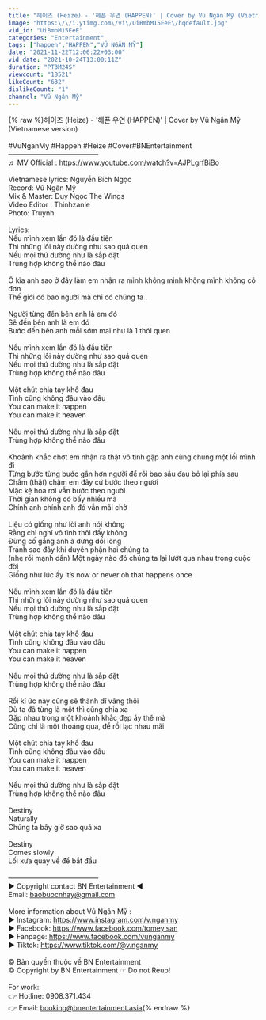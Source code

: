 ```yaml
---
title: "헤이즈 (Heize) - '헤픈 우연 (HAPPEN)' | Cover by Vũ Ngân Mỹ (Vietnamese version)"
image: "https:\/\/i.ytimg.com\/vi\/UiBmbM15EeE\/hqdefault.jpg"
vid_id: "UiBmbM15EeE"
categories: "Entertainment"
tags: ["happen","HAPPEN","VŨ NGÂN MỸ"]
date: "2021-11-22T12:06:22+03:00"
vid_date: "2021-10-24T13:00:11Z"
duration: "PT3M24S"
viewcount: "18521"
likeCount: "632"
dislikeCount: "1"
channel: "Vũ Ngân Mỹ"
---
```

{% raw %}헤이즈 (Heize) - '헤픈 우연 (HAPPEN)' | Cover by Vũ Ngân Mỹ (Vietnamese version)<br /><br />#VuNganMy​ #Happen #Heize #Cover​ #BNEntertainment<br />—————————————<br />♬ MV Official : <a rel="nofollow" target="blank" href="https://www.youtube.com/watch?v=AJPLgrfBiBo">https://www.youtube.com/watch?v=AJPLgrfBiBo</a><br /><br />Vietnamese lyrics: Nguyễn Bích Ngọc<br />Record: Vũ Ngân Mỹ<br />Mix &amp; Master: Duy Ngọc The Wings<br />Video Editor : Thinhzanle<br />Photo: Truynh<br /><br />Lyrics:<br />Nếu mình xem lần đó là đầu tiên<br />Thì những lối này dường như sao quá quen <br />Nếu mọi thứ dường như là sắp đặt <br />Trùng hợp không thể nào đâu<br /><br />Ô kìa anh sao ở đây làm em nhận ra mình không mình không mình không cô đơn <br />Thế giới có bao người mà chỉ có chúng ta .             <br /><br />Người từng đến bên anh là em đó <br />Sẽ đến bên anh là em đó <br />Bước đến bên anh mỗi sớm mai như là 1 thói quen <br /><br />Nếu mình xem lần đó là đầu tiên<br />Thì những lối này dường như sao quá quen <br />Nếu mọi thứ dường như là sắp đặt <br />Trùng hợp không thể nào đâu<br /><br />Một chút chia tay khổ đau<br />Tình cũng không đâu vào đâu<br />You can make it happen<br />You can make it heaven  <br /><br />Nếu mọi thứ dường như là sắp đặt <br />Trùng hợp không thể nào đâu<br /><br />Khoảnh khắc chợt em nhận ra thật vô tình gặp anh cùng chung một lối mình đi  <br />Từng bước từng bước gần hơn người để rồi bao sầu đau bỏ lại phía sau        <br />Chầm (thật) chậm em đây cứ bước theo người<br />Mặc kệ hoa rơi vẫn bước theo người<br />Thời gian không có bấy nhiều mà<br />Chính anh chính anh đó vẫn mãi chờ<br /><br />Liệu có giống như lời anh nói không<br />Rằng chỉ  nghĩ vô tình thôi đấy không<br />Đừng cố gắng anh à đừng dối lòng<br />Tránh sao đây khi duyên phận hai chúng ta<br />(nhẹ rồi mạnh dần) Một ngày nào đó chúng ta lại lướt qua nhau trong cuộc đời<br />Giống như lúc ấy it’s now or  never oh that happens once <br /><br />Nếu mình xem lần đó là đầu tiên<br />Thì những lối này dường như sao quá quen <br />Nếu mọi thứ dường như là sắp đặt <br />Trùng hợp không thể nào đâu<br /><br />Một chút chia tay khổ đau<br />Tình cũng không đâu vào đâu<br />You can make it happen<br />You can make it heaven<br /><br />Nếu mọi thứ dường như là sắp đặt <br />Trùng hợp không thể nào đâu<br /><br />Rồi kí ức này cũng sẽ thành dĩ vãng thôi<br />Dù ta đã từng là một thì cũng chia xa<br />Gặp nhau trong một khoảnh khắc đẹp ấy thế mà<br />Cũng chỉ là một thoáng qua, để rồi lạc nhau mãi   <br /><br />Một chút chia tay khổ đau<br />Tình cũng không đâu vào đâu<br />You can make it happen <br />You can make it heaven  <br /><br />Nếu mọi thứ dường như là sắp đặt <br />Trùng hợp không thể nào đâu<br /><br />Destiny<br />Naturally<br />Chúng ta bây giờ sao quá xa<br /><br />Destiny <br />Comes slowly<br />Lối xưa quay về để bắt đầu<br /><br />—————————————<br />► Copyright contact BN Entertainment ◄<br />     Email: baobuocnhay@gmail.com<br /><br />More information about Vũ Ngân Mỹ :<br /> ► Instagram: <a rel="nofollow" target="blank" href="https://www.instagram.com/v.nganmy">https://www.instagram.com/v.nganmy</a><br /> ► Facebook: <a rel="nofollow" target="blank" href="https://www.facebook.com/tomey.san​">https://www.facebook.com/tomey.san​</a><br /> ► Fanpage: <a rel="nofollow" target="blank" href="https://www.facebook.com/vunganmy​">https://www.facebook.com/vunganmy​</a><br />► Tiktok: <a rel="nofollow" target="blank" href="https://www.tiktok.com/@v.nganmy">https://www.tiktok.com/@v.nganmy</a><br /><br />© Bản quyền thuộc về BN Entertainment<br />© Copyright by BN Entertainment ☞ Do not Reup!<br /><br />For work: <br /> 👉 Hotline: 0908.371.434<br /> 👉 Email: booking@bnentertainment.asia{% endraw %}
